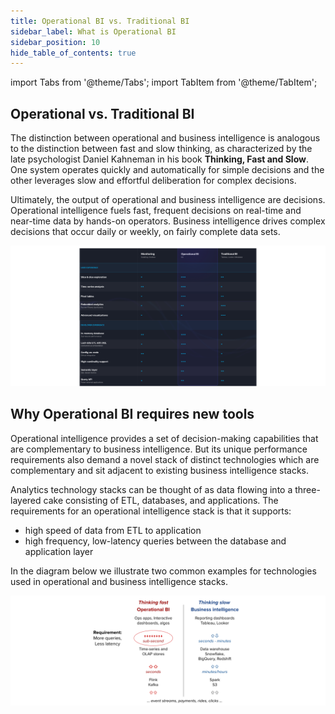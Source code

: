 ```yaml
---
title: Operational BI vs. Traditional BI
sidebar_label: What is Operational BI   
sidebar_position: 10
hide_table_of_contents: true
---
```


import Tabs from '@theme/Tabs';
import TabItem from '@theme/TabItem';

## Operational vs. Traditional BI

The distinction between operational and business intelligence is analogous to the distinction between fast and slow thinking, as characterized by the late psychologist Daniel Kahneman in his book __Thinking, Fast and Slow__. One system operates quickly and automatically for simple decisions and the other leverages slow and effortful deliberation for complex decisions. 

Ultimately, the output of operational and business intelligence are decisions. Operational intelligence fuels fast, frequent decisions on real-time and near-time data by hands-on operators. Business intelligence drives complex decisions that occur daily or weekly, on fairly complete data sets. 

![operationalcomparison](../../static/img/concepts/operational/comparison.png)


## Why Operational BI requires new tools

Operational intelligence provides a set of decision-making capabilities that are complementary to business intelligence.  But its unique performance requirements also demand a novel stack of distinct technologies which are complementary and sit adjacent to existing business intelligence stacks.

Analytics technology stacks can be thought of as data flowing into a three-layered cake consisting of ETL, databases, and applications.  The requirements for an operational intelligence stack is that it supports:

- high speed of data from ETL to application
- high frequency, low-latency queries between the database and application layer

In the diagram below we illustrate two common examples for technologies used in operational and business intelligence stacks.

![operationalbi](../../static/img/concepts/operational/operational.png)
